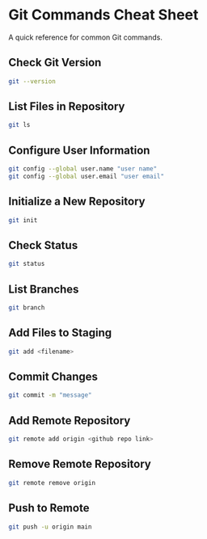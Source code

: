 # Git Commands Cheat Sheet

A quick reference for common Git commands.

## Check Git Version

```sh
git --version
```

## List Files in Repository

```sh
git ls
```

## Configure User Information

```sh
git config --global user.name "user name"
git config --global user.email "user email"
```

## Initialize a New Repository

```sh
git init
```

## Check Status

```sh
git status
```

## List Branches

```sh
git branch
```

## Add Files to Staging

```sh
git add <filename>
```

## Commit Changes

```sh
git commit -m "message"
```

## Add Remote Repository

```sh
git remote add origin <github repo link>
```

## Remove Remote Repository

```sh
git remote remove origin
```

## Push to Remote

```sh
git push -u origin main
```
